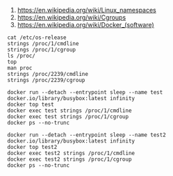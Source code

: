 1. https://en.wikipedia.org/wiki/Linux_namespaces
2. https://en.wikipedia.org/wiki/Cgroups
3. https://en.wikipedia.org/wiki/Docker_(software)
```
cat /etc/os-release
strings /proc/1/cmdline
strings /proc/1/cgroup
ls /proc/
top
man proc
strings /proc/2239/cmdline
strings /proc/2239/cgroup
```
```
docker run --detach --entrypoint sleep --name test docker.io/library/busybox:latest infinity
docker top test
docker exec test strings /proc/1/cmdline
docker exec test strings /proc/1/cgroup
docker ps --no-trunc
```
```
docker run --detach --entrypoint sleep --name test2 docker.io/library/busybox:latest infinity
docker top test2
docker exec test2 strings /proc/1/cmdline
docker exec test2 strings /proc/1/cgroup
docker ps --no-trunc
```
